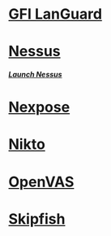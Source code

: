 # [GFI LanGuard](https://www.gfi.com/products-and-solutions/network-security-solutions/gfi-languard)

# [Nessus](https://www.tenable.com/products/nessus)
##### [Launch Nessus](https://localhost:8834/)

# [Nexpose](https://www.rapid7.com/products/nexpose/)

# [Nikto](Nikto/README.md)

# [OpenVAS](https://www.openvas.org/)

# [Skipfish](https://github.com/spinkham/skipfish)